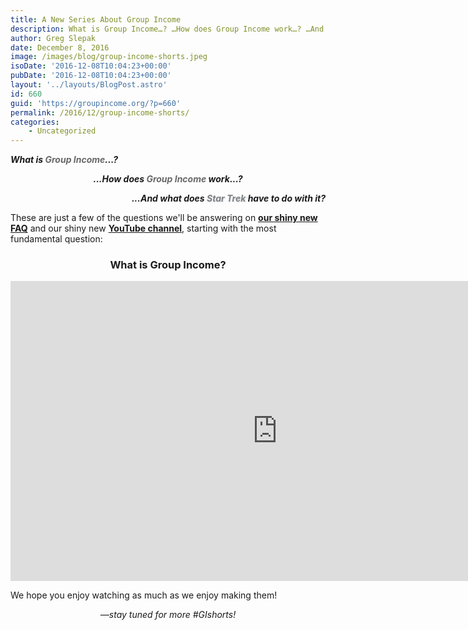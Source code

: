 ```yaml
---
title: A New Series About Group Income
description: What is Group Income…? …How does Group Income work…? …And what does Star Trek have to do with it? These are just a few of the questions we’ll be answering on our shiny new FAQ and our shiny new YouTube channel...
author: Greg Slepak
date: December 8, 2016
image: /images/blog/group-income-shorts.jpeg
isoDate: '2016-12-08T10:04:23+00:00'
pubDate: '2016-12-08T10:04:23+00:00'
layout: '../layouts/BlogPost.astro'
id: 660
guid: 'https://groupincome.org/?p=660'
permalink: /2016/12/group-income-shorts/
categories:
    - Uncategorized
---
```


***What is <span style="color: #686868">Group Income</span>...?***

<p style="text-align: center; font-style: italic; font-weight: bold; font-weight: bold">...How does <span style="color: #686868">Group Income</span> work...?</p>

<p style="text-align: right; font-style: italic; font-weight: bold">...And what does <span style="color: grey; text-shadow: 1px 1px 2px rgba(0, 72, 123, 0.17);">Star Trek</span> have to do with it?</p>

These are just a few of the questions we'll be answering on **[our shiny new FAQ](/faq/)** and our shiny new **[YouTube channel](https://www.youtube.com/channel/UCss9JQ6yFFk0yonhg-5JCtw)**, starting with the most fundamental question:

<h3 style="text-align: center">What is Group Income?</h3>

<iframe width="853" height="480" src="https://www.youtube-nocookie.com/embed/WpvyLEZmEAM?rel=0" frameborder="0" allowfullscreen></iframe>

We hope you enjoy watching as much as we enjoy making them!

<p style="font-style:italic; text-align:center">—stay tuned for more #GIshorts!</p>
